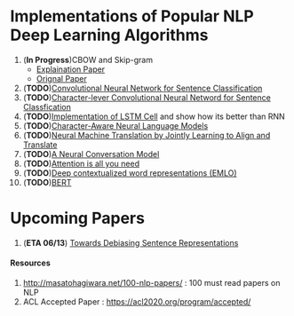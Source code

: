 # Implementations of Popular NLP Deep Learning Algorithms
1. (**In Progress**)CBOW and Skip-gram
	* [Explaination Paper](https://arxiv.org/pdf/1411.2738.pdf )
	* [Orignal Paper](https://papers.nips.cc/paper/5021-distributed-representations-of-words-and-phrases-and-their-compositionality.pdf)
2. (**TODO**)[Convolutional Neural Network for Sentence Classification](https://arxiv.org/pdf/1408.5882.pdf)
3. (**TODO**)[Character-lever Convolutional Neural Netword for Sentence Classfication](https://arxiv.org/pdf/1509.01626.pdf)
4. (**TODO**)[Implementation of LSTM Cell](https://colah.github.io/posts/2015-08-Understanding-LSTMs/) and show how its better than RNN
5. (**TODO**)[Character-Aware Neural Language Models](https://arxiv.org/abs/1508.06615)
6. (**TODO**)[Neural Machine Translation by Jointly Learning to Align and Translate](https://arxiv.org/abs/1409.0473)
7. (**TODO**)[A Neural Conversation Model](https://arxiv.org/abs/1506.05869)
8. (**TODO**)[Attention is all you need](https://arxiv.org/abs/1706.03762)
9. (**TODO**)[Deep contextualized word representations (EMLO)](https://arxiv.org/pdf/1802.05365.pdf)
10. (**TODO**)[BERT](https://arxiv.org/abs/1810.04805)
	 
# Upcoming Papers 
1. (**ETA 06/13**) [Towards Debiasing Sentence Representations](http://www.cs.cmu.edu/~pliang/papers/acl2020_debiasing.pdf)

#### Resources 
1. http://masatohagiwara.net/100-nlp-papers/ : 100 must read papers on NLP
2. ACL Accepted Paper : https://acl2020.org/program/accepted/ 
